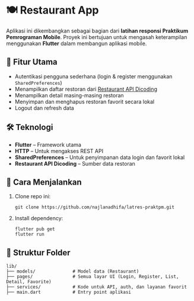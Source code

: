 # 🍽️ Restaurant App 

Aplikasi ini dikembangkan sebagai bagian dari **latihan responsi Praktikum Pemrograman Mobile**. Proyek ini bertujuan untuk mengasah keterampilan menggunakan **Flutter** dalam membangun aplikasi mobile.

## 📱 Fitur Utama

- Autentikasi pengguna sederhana (login & register menggunakan `SharedPreferences`)
- Menampilkan daftar restoran dari [Restaurant API Dicoding](https://restaurant-api.dicoding.dev/)
- Menampilkan detail masing-masing restoran
- Menyimpan dan menghapus restoran favorit secara lokal 
- Logout dan refresh data

## 🛠️ Teknologi

- **Flutter** – Framework utama
- **HTTP** – Untuk mengakses REST API
- **SharedPreferences** – Untuk penyimpanan data login dan favorit lokal
- **Restaurant API Dicoding** – Sumber data restoran

## 🚀 Cara Menjalankan

1. Clone repo ini:
   ```
   git clone https://github.com/najlanadhifa/latres-praktpm.git
2. Install dependency:
   ```
   flutter pub get
   flutter run
## 📂 Struktur Folder
   ```
   lib/
   ├── models/              # Model data (Restaurant)
   ├── pages/               # Semua layar UI (Login, Register, List, Detail, Favorite)
   ├── services/            # Kode untuk API, auth, dan layanan favorit
   ├── main.dart            # Entry point aplikasi
